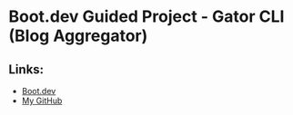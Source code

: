 # Boot.dev Guided Project - Gator CLI (Blog Aggregator)

## Links:

- [Boot.dev](https://www.boot.dev)
- [My GitHub](https://github.com/skullzado)
